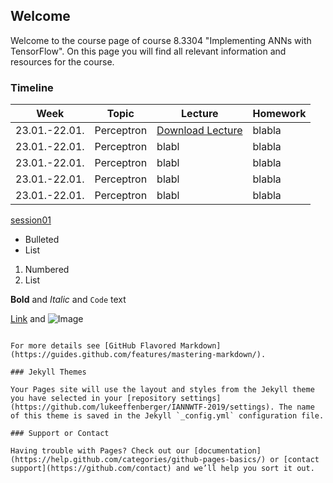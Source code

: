 ## Welcome

Welcome to the course page of course 8.3304 "Implementing ANNs with TensorFlow".
On this page you will find all relevant information and resources for the course.

### Timeline


| Week | Topic | Lecture | Homework |
|------|------------|-----------|----------|
|23.01.-22.01.|Perceptron| [Download Lecture](/lectures/session01.pdf) | blabla|
|23.01.-22.01.|Perceptron|blabl|blabla|
| 23.01.-22.01.|Perceptron|blabl|blabla|
|23.01.-22.01.|Perceptron|blabl|blabla|
|23.01.-22.01.|Perceptron|blabl|blabla|



[session01](/lectures/session01.pdf)



- Bulleted
- List

1. Numbered
2. List

**Bold** and _Italic_ and `Code` text

[Link](url) and ![Image](src)
```

For more details see [GitHub Flavored Markdown](https://guides.github.com/features/mastering-markdown/).

### Jekyll Themes

Your Pages site will use the layout and styles from the Jekyll theme you have selected in your [repository settings](https://github.com/lukeeffenberger/IANNWTF-2019/settings). The name of this theme is saved in the Jekyll `_config.yml` configuration file.

### Support or Contact

Having trouble with Pages? Check out our [documentation](https://help.github.com/categories/github-pages-basics/) or [contact support](https://github.com/contact) and we’ll help you sort it out.
